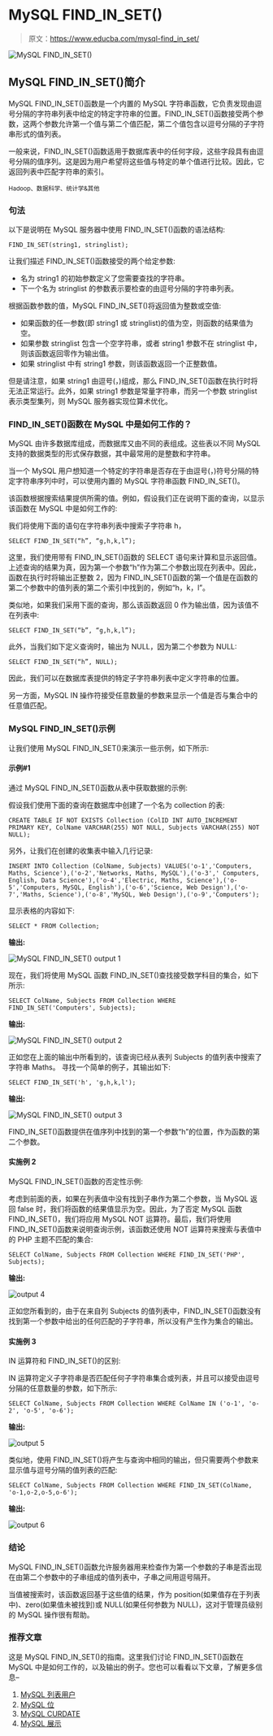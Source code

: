 # MySQL FIND_IN_SET()

> 原文：<https://www.educba.com/mysql-find_in_set/>

![MySQL FIND_IN_SET()](img/a2aca4c63cd4ef5e507f54c96e9d0ecd.png)



## MySQL FIND_IN_SET()简介

MySQL FIND_IN_SET()函数是一个内置的 MySQL 字符串函数，它负责发现由逗号分隔的字符串列表中给定的特定字符串的位置。FIND_IN_SET()函数接受两个参数，这两个参数允许第一个值与第二个值匹配，第二个值包含以逗号分隔的子字符串形式的值列表。

一般来说，FIND_IN_SET()函数适用于数据库表中的任何字段，这些字段具有由逗号分隔的值序列。这是因为用户希望将这些值与特定的单个值进行比较。因此，它返回列表中匹配字符串的索引。

<small>Hadoop、数据科学、统计学&其他</small>

### 句法

以下是说明在 MySQL 服务器中使用 FIND_IN_SET()函数的语法结构:

`FIND_IN_SET(string1, stringlist);`

让我们描述 FIND_IN_SET()函数接受的两个给定参数:

*   名为 string1 的初始参数定义了您需要查找的字符串。
*   下一个名为 stringlist 的参数表示要检查的由逗号分隔的字符串列表。

根据函数参数的值，MySQL FIND_IN_SET()将返回值为整数或空值:

*   如果函数的任一参数(即 string1 或 stringlist)的值为空，则函数的结果值为空。
*   如果参数 stringlist 包含一个空字符串，或者 string1 参数不在 stringlist 中，则该函数返回零作为输出值。
*   如果 stringlist 中有 string1 参数，则该函数返回一个正整数值。

但是请注意，如果 string1 由逗号(，)组成，那么 FIND_IN_SET()函数在执行时将无法正常运行。此外，如果 string1 参数是常量字符串，而另一个参数 stringlist 表示类型集列，则 MySQL 服务器实现位算术优化。

### FIND_IN_SET()函数在 MySQL 中是如何工作的？

MySQL 由许多数据库组成，而数据库又由不同的表组成。这些表以不同 MySQL 支持的数据类型的形式保存数据，其中最常用的是整数和字符串。

当一个 MySQL 用户想知道一个特定的字符串是否存在于由逗号(，)符号分隔的特定字符串序列中时，可以使用内置的 MySQL 字符串函数 FIND_IN_SET()。

该函数根据搜索结果提供所需的值。例如，假设我们正在说明下面的查询，以显示该函数在 MySQL 中是如何工作的:

我们将使用下面的语句在字符串列表中搜索子字符串 h，

`SELECT FIND_IN_SET(“h”, “g,h,k,l”);`

这里，我们使用带有 FIND_IN_SET()函数的 SELECT 语句来计算和显示返回值。上述查询的结果为真，因为第一个参数“h”作为第二个参数出现在列表中。因此，函数在执行时将输出正整数 2，因为 FIND_IN_SET()函数的第一个值是在函数的第二个参数中的值列表的第二个索引中找到的，例如“h，k，l”。

类似地，如果我们采用下面的查询，那么该函数返回 0 作为输出值，因为该值不在列表中:

`SELECT FIND_IN_SET(“b”, “g,h,k,l”);`

此外，当我们如下定义查询时，输出为 NULL，因为第二个参数为 NULL:

`SELECT FIND_IN_SET(“h”, NULL);`

因此，我们可以在数据库表提供的特定子字符串列表中定义字符串的位置。

另一方面，MySQL IN 操作符接受任意数量的参数来显示一个值是否与集合中的任意值匹配。

### MySQL FIND_IN_SET()示例

让我们使用 MySQL FIND_IN_SET()来演示一些示例，如下所示:

#### 示例#1

通过 MySQL FIND_IN_SET()函数从表中获取数据的示例:

假设我们使用下面的查询在数据库中创建了一个名为 collection 的表:

`CREATE TABLE IF NOT EXISTS Collection (ColID INT AUTO_INCREMENT PRIMARY KEY, ColName VARCHAR(255) NOT NULL, Subjects VARCHAR(255) NOT NULL);`

另外，让我们在创建的收集表中输入几行记录:

`INSERT INTO Collection (ColName, Subjects) VALUES('o-1','Computers, Maths, Science'),('o-2','Networks, Maths, MySQL'),('o-3',' Computers, English, Data Science'),('o-4','Electric, Maths, Science'),('o-5','Computers, MySQL, English'),('o-6','Science, Web Design'),('o-7','Maths, Science'),('o-8','MySQL, Web Design'),('o-9','Computers');`

显示表格的内容如下:

`SELECT * FROM Collection;`

**输出:**

![MySQL FIND_IN_SET() output 1](img/8f0fd37160977df88be01dc87da23068.png)



现在，我们将使用 MySQL 函数 FIND_IN_SET()查找接受数学科目的集合，如下所示:

`SELECT ColName, Subjects FROM Collection WHERE FIND_IN_SET('Computers', Subjects);`

**输出:**

![MySQL FIND_IN_SET() output 2](img/e269c3f86a01482349446d5792d08817.png)



正如您在上面的输出中所看到的，该查询已经从表列 Subjects 的值列表中搜索了字符串 Maths。
寻找一个简单的例子，其输出如下:

`SELECT FIND_IN_SET('h', 'g,h,k,l');`

**输出:**

![MySQL FIND_IN_SET() output 3](img/f94ec97c57df511fb58d7ff4077ef700.png)



FIND_IN_SET()函数提供在值序列中找到的第一个参数“h”的位置，作为函数的第二个参数。

#### 实施例 2

MySQL FIND_IN_SET()函数的否定性示例:

考虑到前面的表，如果在列表值中没有找到子串作为第二个参数，当 MySQL 返回 false 时，我们将函数的结果值显示为空。因此，为了否定 MySQL 函数 FIND_IN_SET()，我们将应用 MySQL NOT 运算符。最后，我们将使用 FIND_IN_SET()函数来说明查询示例，该函数还使用 NOT 运算符来搜索与表值中的 PHP 主题不匹配的集合:

`SELECT ColName, Subjects FROM Collection WHERE FIND_IN_SET('PHP', Subjects);`

**输出:**

![output 4](img/7d4df3e9b8ba005b06e152f99185fced.png)



正如您所看到的，由于在来自列 Subjects 的值列表中，FIND_IN_SET()函数没有找到第一个参数中给出的任何匹配的子字符串，所以没有产生作为集合的输出。

#### 实施例 3

IN 运算符和 FIND_IN_SET()的区别:

IN 运算符定义子字符串是否匹配任何子字符串集合或列表，并且可以接受由逗号分隔的任意数量的参数，如下所示:

`SELECT ColName, Subjects FROM Collection WHERE ColName IN ('o-1', 'o-2', 'o-5', 'o-6');`

**输出:**

![output 5](img/97e30edaed7712e20aec59b580880278.png)



类似地，使用 FIND_IN_SET()将产生与查询中相同的输出，但只需要两个参数来显示值与逗号分隔的值列表的匹配:

`SELECT ColName, Subjects FROM Collection WHERE FIND_IN_SET(ColName, 'o-1,o-2,o-5,o-6');`

**输出:**

![output 6](img/f6c07e674b8f1eb1ed7f45c5b746c4e9.png)



### 结论

MySQL FIND_IN_SET()函数允许服务器用来检查作为第一个参数的子串是否出现在由第二个参数中的子串组成的值列表中，子串之间用逗号隔开。

当值被搜索时，该函数返回基于这些值的结果，作为 position(如果值存在于列表中)、zero(如果值未被找到)或 NULL(如果任何参数为 NULL)，这对于管理员级别的 MySQL 操作很有帮助。

### 推荐文章

这是 MySQL FIND_IN_SET()的指南。这里我们讨论 FIND_IN_SET()函数在 MySQL 中是如何工作的，以及输出的例子。您也可以看看以下文章，了解更多信息–

1.  [MySQL 列表用户](https://www.educba.com/mysql-list-user/)
2.  [MySQL 位](https://www.educba.com/mysql-bit/)
3.  [MySQL CURDATE](https://www.educba.com/mysql-curdate/)
4.  [MySQL 展示](https://www.educba.com/mysql-show/)





